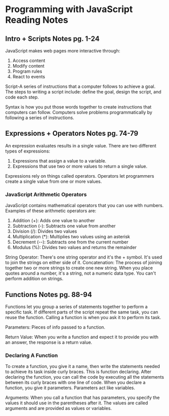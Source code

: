 # Programming with JavaScript Reading Notes

## Intro + Scripts Notes pg. 1-24 
JavaScript makes web pages more interactive through:

1. Access content
2. Modify content
3. Program rules
4. React to events 

Script-A series of instructions that a computer follows to achieve a goal.
The steps to writing a script include: define the goal, design the script, and code each step. 

Syntax is how you put those words together to create instructions that computers can follow. Computers solve problems programmatically by following a series of instructions. 

## Expressions + Operators Notes pg. 74-79

An expression evaluates results in a single value. There are two different types of expressions:

1. Expressions that assign a value to a variable.
2. Expressions that use two or more values to return a single value.

Expressions rely on things called operators. Operators let programmers create a single value from one or more values. 

### JavaScript Arithmetic Operators

JavaScript contains mathematical operators that you can use with numbers. 
Examples of these arithmetic operators are:

1. Addition (+): Adds one value to another
2. Subtraction (-): Subtracts one value from another
3. Division (/): Divides two values
4. Multiplication (*): Multiplies two values using an asterisk
5. Decrement (--): Subtracts one from the current number
6. Modulus (%): Divides two values and returns the remainder

String Operator: There's one string operator and it's the + symbol. It's used to join the strings on either side of it.
Concatenation: The process of joining together two or more strings to create one new string. When you place quotes around a number, it's a string, not a numeric data type. You can't perform addition on strings. 

## Functions Notes pg. 88-94

Functions let you group a series of statements together to perform a specific task. If different parts of the script repeat the same task, you can reuse the function. Calling a function is when you ask it to perform its task. 

Parameters: Pieces of info passed to a function.

Return Value: When you write a function and expect it to provide you with an answer, the response is a return value. 

### Declaring A Function

To create a function, you give it a name, then write the statements needed to achieve its task inside curly braces. This is function declaring. After declaring the function, you can call the code by executing all the statements between its curly braces with one line of code. When you declare a function, you give it parameters. Parameters act like variables. 

Arguments: When you call a function that has parameters, you specify the values it should use in the parentheses after it. The values are called arguments and are provided as values or variables. 
